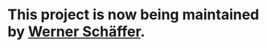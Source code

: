 # This project is now being maintained by [Werner Schäffer](https://github.com/winne27/flot-valuelabels).
